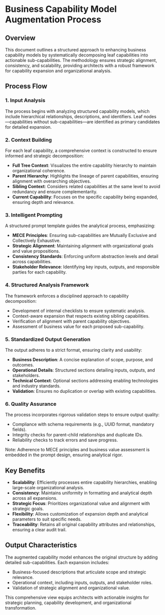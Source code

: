 # Business Capability Model Augmentation Process

## Overview

This document outlines a structured approach to enhancing business capability models by systematically decomposing leaf capabilities into actionable sub-capabilities. The methodology ensures strategic alignment, consistency, and scalability, providing architects with a robust framework for capability expansion and organizational analysis.

## Process Flow

### 1. Input Analysis
The process begins with analyzing structured capability models, which include hierarchical relationships, descriptions, and identifiers. Leaf nodes—capabilities without sub-capabilities—are identified as primary candidates for detailed expansion.

### 2. Context Building
For each leaf capability, a comprehensive context is constructed to ensure informed and strategic decomposition:
- **Full Tree Context**: Visualizes the entire capability hierarchy to maintain organizational coherence.
- **Parent Hierarchy**: Highlights the lineage of parent capabilities, ensuring alignment with overarching objectives.
- **Sibling Context**: Considers related capabilities at the same level to avoid redundancy and ensure complementarity.
- **Current Capability**: Focuses on the specific capability being expanded, ensuring depth and relevance.

### 3. Intelligent Prompting
A structured prompt template guides the analytical process, emphasizing:
- **MECE Principles**: Ensuring sub-capabilities are Mutually Exclusive and Collectively Exhaustive.
- **Strategic Alignment**: Maintaining alignment with organizational goals and value propositions.
- **Consistency Standards**: Enforcing uniform abstraction levels and detail across capabilities.
- **Stakeholder Relevance**: Identifying key inputs, outputs, and responsible parties for each capability.

### 4. Structured Analysis Framework
The framework enforces a disciplined approach to capability decomposition:
- Development of internal checklists to ensure systematic analysis.
- Context-aware expansion that respects existing sibling capabilities.
- Verification of alignment with parent capability objectives.
- Assessment of business value for each proposed sub-capability.

### 5. Standardized Output Generation
The output adheres to a strict format, ensuring clarity and usability:
- **Business Description**: A concise explanation of scope, purpose, and outcomes.
- **Operational Details**: Structured sections detailing inputs, outputs, and stakeholders.
- **Technical Context**: Optional sections addressing enabling technologies and industry standards.
- **Validation**: Ensures no duplication or overlap with existing capabilities.

### 6. Quality Assurance
The process incorporates rigorous validation steps to ensure output quality:
- Compliance with schema requirements (e.g., UUID format, mandatory fields).
- Integrity checks for parent-child relationships and duplicate IDs.
- Reliability checks to track errors and save progress.

Note: Adherence to MECE principles and business value assessment is embedded in the prompt design, ensuring analytical rigor.

## Key Benefits

- **Scalability**: Efficiently processes entire capability hierarchies, enabling large-scale organizational analysis.
- **Consistency**: Maintains uniformity in formatting and analytical depth across all expansions.
- **Strategic Focus**: Prioritizes organizational value and alignment with strategic goals.
- **Flexibility**: Allows customization of expansion depth and analytical parameters to suit specific needs.
- **Traceability**: Retains all original capability attributes and relationships, ensuring a clear audit trail.

## Output Characteristics

The augmented capability model enhances the original structure by adding detailed sub-capabilities. Each expansion includes:
- Business-focused descriptions that articulate scope and strategic relevance.
- Operational context, including inputs, outputs, and stakeholder roles.
- Validation of strategic alignment and organizational value.

This comprehensive view equips architects with actionable insights for strategic planning, capability development, and organizational transformation.
